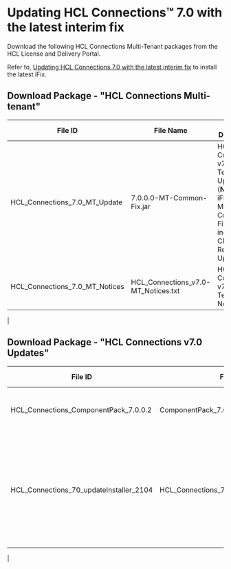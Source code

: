 <?xml version="1.0" encoding="UTF-8"?>
<!DOCTYPE task PUBLIC "-//OASIS//DTD DITA Task//EN" "task.dtd">
# Updating HCL Connections™ 7.0 with the latest interim fix

Download the following HCL Connections Multi-Tenant packages from the HCL License and Delivery Portal. 

Refer to, [Updating HCL Connections 7.0 with the latest interim fix](https://help.hcltechsw.com/connections/v7/admin/migrate/c_updating_interim_fixes.html) to install the latest iFix. 

## Download Package - "HCL Connections Multi-tenant"

| **File ID** | **File Name** | **File Description** |
| --- | --- | --- |
| HCL_Connections_7.0_MT_Update | 7.0.0.0-MT-Common-Fix.jar | HCL Connections v7.0 Multi Tenant Update. (**Note** The iFix 7.0.0.0-MT-Common-Fix.jar includes the CNX 7.0 Required Update.) |
| HCL_Connections_7.0_MT_Notices | HCL_Connections_v7.0-MT_Notices.txt | HCL Connections v7.0 Multi Tenant Notices |
|

## Download Package - "HCL Connections v7.0 Updates"

| **File ID** | **File Name** | **File Description** |
| --- | --- | --- |
| HCL_Connections_ComponentPack_7.0.0.2 | ComponentPack_7.0.0.2.zip | HCL Connections Component Pack v7.0.0.2 |
| HCL_Connections_70_updateInstaller_2104 | HCL_Connections_70_updateInstaller_2104.zip | HCL Connections V7.0 Update Wizard (2104) has been enhanced to support replacing application ears files in interim fixes (iFixes) |
|



<?tm 1541016643182 1 HCL Connections ?>

